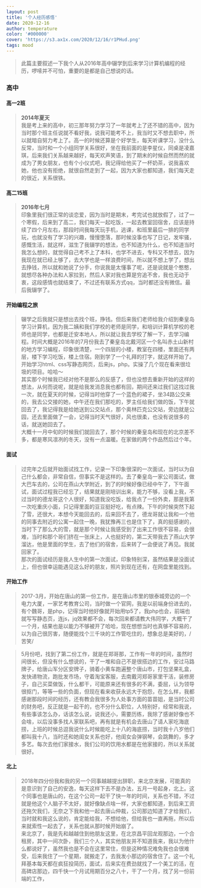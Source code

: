 ```yaml
---
layout: post
title: '个人经历感悟'
date: 2020-12-16
author: temperature
color: '#000000'
cover: 'https://s3.ax1x.com/2020/12/16/r1PHud.png'
tags: mood 
---
```


> 此篇主要叙述一下我个人从2016年高中辍学到后来学习计算机编程的经历，啰嗦并不可怕，重要的是都是自己想说的话。

### 高中
#### 高一2班
> **2014年夏天**\
>我是考上来的高中，初三那年努力学习了一年就考上了还不错的高中，因为当时那个班主任说就不看好我，说我可能考不上，我当时又不想去职中，所以就暗自努力考上了。高一的时候还算是个好学生，每天听课学习，没什么反常，当时和一个小组同学关系很好，坐在我前面的是李星仪，同桌是凌嘉琪，后来我们关系越来越好，每天欢声笑语，到了期末的时候自然而然的就成为了男女朋友，也有个小仪式吧，我记得给他买了一杯奶茶，说我喜欢她，他也没有拒绝，就很自然走到了一起，因为大家也都知道，我们每天走的很近，关系很铁。

#### 高二15班
> **2016年七月**\
>印象里我们很正常的谈恋爱，因为当时是期末，考完试也就放假了，过了一个寒假，后来到了高二，我们每天一起吃饭，一起去教室回宿舍，应该是持续了四个月左右，那段时间我每天玩手机，逃课，和班里最后一排的同学玩，也就没有了学习的兴趣，慢慢堕落，那时候没事也写了日记，发牢骚，感慨生活，就这样，滋生了我辍学的想法，也不知道为什么，也不知道当时我怎么想的，就觉得自己考不上了本科，也学不进去，专科又不想去，因为我现在就已经上够了，去大学也是一样浪费时间，所以就不想上学了，想出去挣钱，所以就和她说了分手，你说我是太懂事了呢，还是说就是个憨憨，就想尽各种办法和人家拉到，然后人家对我也算是穷追不舍，我也无动于衷，这段感情也就结束了，不过还有联系方式qq，当时都还没有微信。最后我辍学了。

#### 开始编程之旅
>辍学之后我就只是想出去找个班，挣钱。但后来我们老师给我介绍到秦皇岛学习计算机，因为我二姨和我们学校的老师是同学，和培训计算机学校的老师也是同学，也都是迁安本地人，所以就让我去学校了解一下，去学习编程。时间大概是2016年的7月份我去了秦皇岛北戴河区一个名叫赤土山新村的地方学习编程，印象很清楚，一个四层的小楼，教室在四楼，里面还有两层，楼下学习吃饭，楼上住宿。刚到学了一个礼拜的打字，就这样开始了。   
> 开始学习html、css写静态网页，后来js，php。实操了几个现在看来很垃圾的项目。哈哈～    
>其实那个时候我已经对他不是那么的反感了，但也没想去重新开始的这样的想法，从何而说呢，就是给我发消息我也都有回，期间还来过我们这找过我一次，就在夏天的时候，记得当时他穿了一个蓝色的裙子，坐34路公交来的，我去公交接的她，中午还在我们那吃的，罗主任给我们做的饭，下午就回去了，我记得我是给她送到公交站点，那个奥林匹克公交站，旁边就是公园，还去里面做了一会，记得当时天气很好，风也很柔，也没有说很多的话，就送她回去了。    
>大概十一月中旬的时候我们就回去了，那个时候的秦皇岛和现在的北京差不多，都是寒风凛冽的冬天，没有一点温暖。在家做的两个作品然后过个年。

#### 面试
>过完年之后就开始面试找工作，记录一下印象很深的一次面试，当时以为自己什么都会，非常自信，但事实不是这样的。去了秦皇岛一家公司面试，做大巴车去的，公司在燕山大学附近，到了的时候好像已经中午了，下午面试，面试过程我已经忘了，结果就是刚培训出来，能力不够，没看上我，不过当时的德龙哥这个人很好，知道我没吃饭，给我点了一份外卖，那是我第一次吃重庆小面，只记得里面的豆豆挺好吃，有点辣。下午的时候突然下起了雪，还很大，本想今天能回去的，后来回不去了，德龙哥就让我和一个他的同事去附近的公寓一起住一晚，我犹豫再三也是住下了，真的挺感谢的，当时下了那么大的雪，就是那个时候让我感受到了出来工作很不容易，会很难，当时和那个哥们挤在一张床上，人也挺好的，第二天带我去了燕山大学溜达，他是里面的学生，去了他们的宿舍，后来转了一会便说了再见。我就回家了。    
>那次的面试经历是我人生中的第一次面试，印象特别深，虽然结果是没面试上，但也很幸运能遇见这么好的朋友，照片到现在还有，在网盘里能找到。
#### 开始工作
>2017-3月，开始在唐山的第一份工作，是在唐山市里的银泰城旁边的一个电力大厦，一家艺考教育公司，当时做一个官网，我是以前端身份进去的，有个魏哥，是php，记得当时他好像就开始用tp5了，我php也会，前端也就写写静态页，连js，jq效果都不会，每次回来都请教大伟同学，大概干了一个月，结果也是以能力不够被开了哈哈，现在想想当时也真够不容易的，以为自己很厉害，随便能找个三千块的工作管吃住的，想象总是美好的，/苦笑/

>5月份吧，找到了第二份工作，就是在郑哥那，工作有一年的时间，虽然时间很长，但没有什么想说的，干了一堆和自己不是很搭边的工作，安过马路牌子，给唐山军分区安牌子，骑着小黄车跑遍整个唐山市，打包坚果礼盒，发快递物流，跑批发市场，守着淘宝客服，去南戴河郑哥家里干活，装修房子，自己买菜做饭，什么都干，可能原来还有很多的不满，委屈，认为领导很抠门，等等一些的负面，但现在看来收获永远大于抱怨，在怎么样，我都感谢那段时间的经历，还有教会我很多为人处事方面的苗苗姐，是当时公司的财务吧，反正就是一起干的，也不分什么职位，人特别好，经常和我说，有些事该怎么办，话该怎么说，说我还小，需要历练，我除了感谢好像也不会啥，以后没事多找人家联系吧，再有就是有机会去唐山了请人家吃海底捞，上班的时候总逗我说什么时候能吃上十八的海底捞，当时我十八岁他们都叫我十八，当时还和她闺女关系也好，他闺女会弹钢琴，会跳舞的，多才多艺。每次去他们家接水，我们公司的饮用水都是在他家接的，所以关系就很好。
#### 北上
>2018年四分份我和我的另一个同事越越提出辞职，来北京发展，可能真的是意识到了自己的安逸，每天这样下去不是办法，五月一号起身，北上。这个同事也是唐山的，在这个公司一起干了快一年的时间，关系也不错，不过就是他这个人脑子不太好，就好像缺点啥一样，大家也都知道，到后来工资还拖欠我们，无奈之下我和他一起去唐山仲裁，公司那边知道了才给我们，当时就和我这么说的，肯定能给我，不想给他，但给我也一直再拖，所以后来就索性一起去了，关系也就从那时候开始崩了。    
>来北京了，我是先和越越住到他朋友这里，在北京昌平回龙观那边，一个合租房，其中一间次卧，我们三个人，其实他朋友并不知道我来，我以为他什么都说好了，虽然我也是不会在这里常住，但是这种情况难免我也会很难受，后来我住了一个星期，就搬走了，去我发小那边的宿舍住了。这一个礼拜基本每天都在疯狂投简历，面试，后来实在费劲就找了一个美工的活，在高碑店那边，四千快一个月试用期百分之八十，干了一个月，找了另一份前端的工作，
